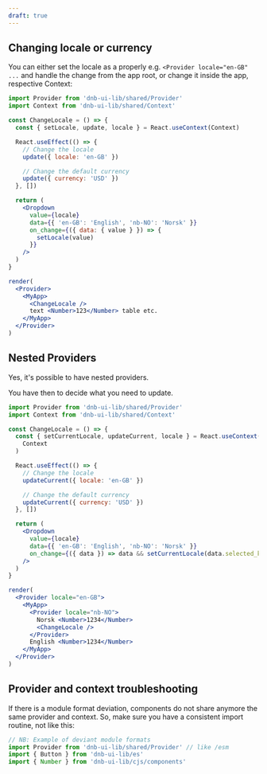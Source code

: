 ```yaml
---
draft: true
---
```


## Changing locale or currency

You can either set the locale as a properly e.g. `<Provider locale="en-GB" ...` and handle the change from the app root, or change it inside the app, respective Context:

```jsx
import Provider from 'dnb-ui-lib/shared/Provider'
import Context from 'dnb-ui-lib/shared/Context'

const ChangeLocale = () => {
  const { setLocale, update, locale } = React.useContext(Context)

  React.useEffect(() => {
    // Change the locale
    update({ locale: 'en-GB' })

    // Change the default currency
    update({ currency: 'USD' })
  }, [])

  return (
    <Dropdown
      value={locale}
      data={{ 'en-GB': 'English', 'nb-NO': 'Norsk' }}
      on_change={({ data: { value } }) => {
        setLocale(value)
      }}
    />
  )
}

render(
  <Provider>
    <MyApp>
      <ChangeLocale />
      text <Number>123</Number> table etc.
    </MyApp>
  </Provider>
)
```

## Nested Providers

Yes, it's possible to have nested providers.

You have then to decide what you need to update.

```jsx
import Provider from 'dnb-ui-lib/shared/Provider'
import Context from 'dnb-ui-lib/shared/Context'

const ChangeLocale = () => {
  const { setCurrentLocale, updateCurrent, locale } = React.useContext(
    Context
  )

  React.useEffect(() => {
    // Change the locale
    updateCurrent({ locale: 'en-GB' })

    // Change the default currency
    updateCurrent({ currency: 'USD' })
  }, [])

  return (
    <Dropdown
      value={locale}
      data={{ 'en-GB': 'English', 'nb-NO': 'Norsk' }}
      on_change={({ data }) => data && setCurrentLocale(data.selected_key)}
    />
  )
}

render(
  <Provider locale="en-GB">
    <MyApp>
      <Provider locale="nb-NO">
        Norsk <Number>1234</Number>
        <ChangeLocale />
      </Provider>
      English <Number>1234</Number>
    </MyApp>
  </Provider>
)
```

## Provider and context troubleshooting

If there is a module format deviation, components do not share anymore the same provider and context. So, make sure you have a consistent import routine, not like this:

```js
// NB: Example of deviant module formats
import Provider from 'dnb-ui-lib/shared/Provider' // like /esm
import { Button } from 'dnb-ui-lib/es'
import { Number } from 'dnb-ui-lib/cjs/components'
```
